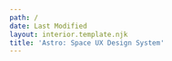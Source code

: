 ```yaml
---
path: /
date: Last Modified
layout: interior.template.njk
title: 'Astro: Space UX Design System'
---
```


# 

## 

<style>
	.copyright {
		font-size: 0.75rem;
	}
</style>



<section class="copyright">

<section class="copyright">

</section>


